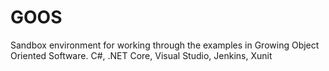 # GOOS
Sandbox environment for working through the examples in Growing Object Oriented Software. C#, .NET Core, Visual Studio, Jenkins, Xunit
